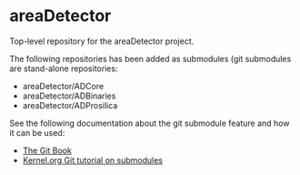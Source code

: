 areaDetector
============

Top-level repository for the areaDetector project.

The following repositories has been added as submodules (git submodules are
stand-alone repositories:
* areaDetector/ADCore
* areaDetector/ADBinaries
* areaDetector/ADProsilica

See the following documentation about the git submodule feature and how it can 
be used: 
* [The Git Book](http://git-scm.com/docs/git-submodule)
* [Kernel.org Git tutorial on submodules](https://git.wiki.kernel.org/index.php/GitSubmoduleTutorial)

